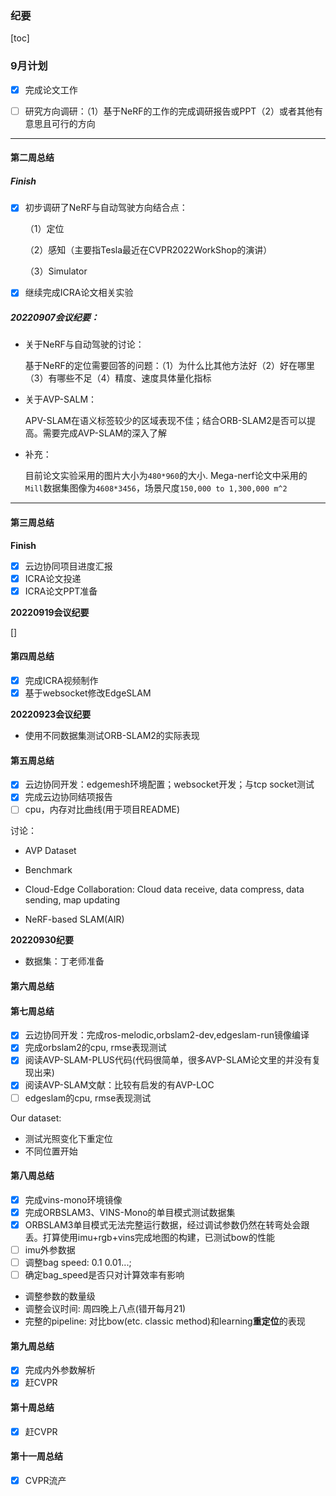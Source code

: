 ### 纪要

[toc]

### 9月计划

- [x] 完成论文工作

- [ ] 研究方向调研：（1）基于NeRF的工作的完成调研报告或PPT（2）或者其他有意思且可行的方向

  

---

#### 第二周总结

##### **Finish**

- [x] 初步调研了NeRF与自动驾驶方向结合点：

  （1）定位

  （2）感知（主要指Tesla最近在CVPR2022WorkShop的演讲）

  （3）Simulator

- [x] 继续完成ICRA论文相关实验

##### 20220907会议纪要：

* 关于NeRF与自动驾驶的讨论：

  基于NeRF的定位需要回答的问题：（1）为什么比其他方法好（2）好在哪里（3）有哪些不足（4）精度、速度具体量化指标

* 关于AVP-SALM：

  APV-SLAM在语义标签较少的区域表现不佳；结合ORB-SLAM2是否可以提高。需要完成AVP-SLAM的深入了解

* 补充：

  目前论文实验采用的图片大小为`480*960`的大小. Mega-nerf论文中采用的 `Mill`数据集图像为`4608*3456`，场景尺度`150,000 to 1,300,000 m^2`

------

#### 第三周总结

**Finish**

- [x] 云边协同项目进度汇报
- [x] ICRA论文投递
- [x] ICRA论文PPT准备

**20220919会议纪要**

[]

#### 第四周总结

- [x] 完成ICRA视频制作
- [x] 基于websocket修改EdgeSLAM

**20220923会议纪要**

* 使用不同数据集测试ORB-SLAM2的实际表现

#### 第五周总结

- [x] 云边协同开发：edgemesh环境配置；websocket开发；与tcp socket测试
- [x] 完成云边协同结项报告
- [ ] cpu，内存对比曲线(用于项目README)

讨论：

* AVP Dataset
* Benchmark
* Cloud-Edge Collaboration: Cloud  data receive, data compress, data sending, map updating

* NeRF-based SLAM(AIR)

**20220930纪要**

* 数据集：丁老师准备


#### 第六周总结


#### 第七周总结
- [x] 云边协同开发：完成ros-melodic,orbslam2-dev,edgeslam-run镜像编译
- [x] 完成orbslam2的cpu, rmse表现测试
- [x] 阅读AVP-SLAM-PLUS代码(代码很简单，很多AVP-SLAM论文里的并没有复现出来)
- [x] 阅读AVP-SLAM文献：比较有启发的有AVP-LOC
- [ ] edgeslam的cpu, rmse表现测试

Our dataset:
* 测试光照变化下重定位
* 不同位置开始

#### 第八周总结
- [x] 完成vins-mono环境镜像
- [x] 完成ORBSLAM3、VINS-Mono的单目模式测试数据集
- [x] ORBSLAM3单目模式无法完整运行数据，经过调试参数仍然在转弯处会跟丢。打算使用imu+rgb+vins完成地图的构建，已测试bow的性能
- [ ] imu外参数据
- [ ] 调整bag speed: 0.1 0.01...; 
- [ ] 确定bag_speed是否只对计算效率有影响

* 调整参数的数量级
* 调整会议时间: 周四晚上八点(错开每月21)
* 完整的pipeline: 对比bow(etc. classic method)和learning**重定位**的表现

#### 第九周总结
- [x] 完成内外参数解析
- [x] 赶CVPR
#### 第十周总结
- [x] 赶CVPR

#### 第十一周总结
- [x] CVPR流产
